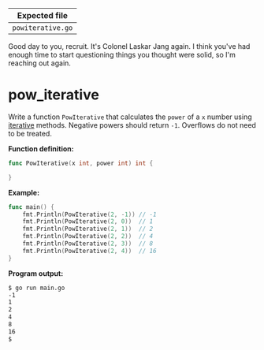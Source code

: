 | Expected file     |
| ----------------- |
| `powiterative.go` |

<p data-story-username="lascar123">Good day to you, recruit. It's Colonel Laskar Jang again. I think you've had enough time to start questioning things you thought were solid, so I'm reaching out again.</p>

# pow_iterative

Write a function `PowIterative` that calculates the `power` of a `x` number using [iterative](https://en.wikipedia.org/wiki/Iteration) methods. Negative powers should return `-1`. Overflows do not need to be treated.

**Function definition:**

```go
func PowIterative(x int, power int) int {

}
```

**Example:**

```go
func main() {
    fmt.Println(PowIterative(2, -1)) // -1
    fmt.Println(PowIterative(2, 0))  // 1
    fmt.Println(PowIterative(2, 1))  // 2
    fmt.Println(PowIterative(2, 2))  // 4
    fmt.Println(PowIterative(2, 3))  // 8
    fmt.Println(PowIterative(2, 4))  // 16
}
```

**Program output:**

```sh
$ go run main.go
-1
1
2
4
8
16
$
```
